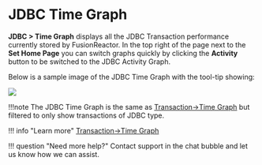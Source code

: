 # JDBC Time Graph

**JDBC &gt; Time Graph** displays all the JDBC Transaction performance
currently stored by FusionReactor. In the top right of the page next to
the **Set Home Page** you can switch graphs quickly by clicking the
**Activity** button to be switched to the JDBC Activity Graph.

Below is a sample image of the JDBC Time Graph with the tool-tip
showing:

![](/frdocs/attachments/245551148/245551169.png)

!!!note
    The JDBC Time Graph is the same as [Transaction->Time Graph](../Transactions/Time-Graph.md) but filtered to only show transactions of JDBC type.

!!! info "Learn more"
    [Transaction->Time Graph](../Transactions/Time-Graph.md)


!!! question "Need more help?"
    Contact support in the chat bubble and let us know how we can assist.
